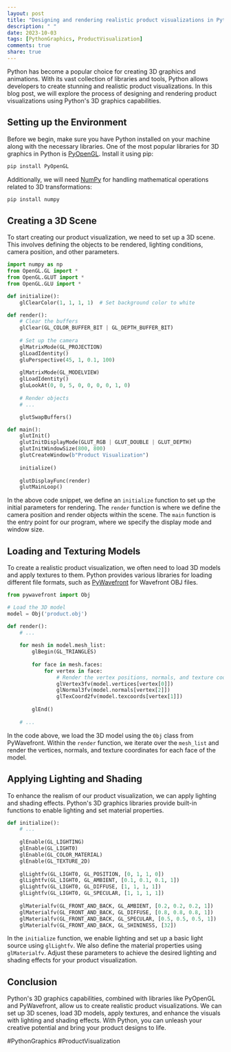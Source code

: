 ```yaml
---
layout: post
title: "Designing and rendering realistic product visualizations in Python 3D graphics"
description: " "
date: 2023-10-03
tags: [PythonGraphics, ProductVisualization]
comments: true
share: true
---
```


Python has become a popular choice for creating 3D graphics and animations. With its vast collection of libraries and tools, Python allows developers to create stunning and realistic product visualizations. In this blog post, we will explore the process of designing and rendering product visualizations using Python's 3D graphics capabilities.

## Setting up the Environment

Before we begin, make sure you have Python installed on your machine along with the necessary libraries. One of the most popular libraries for 3D graphics in Python is [PyOpenGL](https://pypi.org/project/PyOpenGL/). Install it using pip:

```python
pip install PyOpenGL
```

Additionally, we will need [NumPy](https://numpy.org/) for handling mathematical operations related to 3D transformations:

```python
pip install numpy
```

## Creating a 3D Scene

To start creating our product visualization, we need to set up a 3D scene. This involves defining the objects to be rendered, lighting conditions, camera position, and other parameters.

```python
import numpy as np
from OpenGL.GL import *
from OpenGL.GLUT import *
from OpenGL.GLU import *

def initialize():
    glClearColor(1, 1, 1, 1)  # Set background color to white

def render():
    # Clear the buffers
    glClear(GL_COLOR_BUFFER_BIT | GL_DEPTH_BUFFER_BIT)
    
    # Set up the camera
    glMatrixMode(GL_PROJECTION)
    glLoadIdentity()
    gluPerspective(45, 1, 0.1, 100)
    
    glMatrixMode(GL_MODELVIEW)
    glLoadIdentity()
    gluLookAt(0, 0, 5, 0, 0, 0, 0, 1, 0)
    
    # Render objects
    # ...

    glutSwapBuffers()

def main():
    glutInit()
    glutInitDisplayMode(GLUT_RGB | GLUT_DOUBLE | GLUT_DEPTH)
    glutInitWindowSize(800, 800)
    glutCreateWindow(b"Product Visualization")
    
    initialize()
    
    glutDisplayFunc(render)
    glutMainLoop()
```

In the above code snippet, we define an `initialize` function to set up the initial parameters for rendering. The `render` function is where we define the camera position and render objects within the scene. The `main` function is the entry point for our program, where we specify the display mode and window size.

## Loading and Texturing Models

To create a realistic product visualization, we often need to load 3D models and apply textures to them. Python provides various libraries for loading different file formats, such as [PyWavefront](https://pypi.org/project/PyWavefront/) for Wavefront OBJ files.

```python
from pywavefront import Obj

# Load the 3D model
model = Obj('product.obj')

def render():
    # ...
    
    for mesh in model.mesh_list:
        glBegin(GL_TRIANGLES)
        
        for face in mesh.faces:
            for vertex in face:
                # Render the vertex positions, normals, and texture coordinates
                glVertex3fv(model.vertices[vertex[0]])
                glNormal3fv(model.normals[vertex[2]])
                glTexCoord2fv(model.texcoords[vertex[1]])
    
        glEnd()
    
    # ...
```

In the code above, we load the 3D model using the `Obj` class from PyWavefront. Within the `render` function, we iterate over the `mesh_list` and render the vertices, normals, and texture coordinates for each face of the model.

## Applying Lighting and Shading

To enhance the realism of our product visualization, we can apply lighting and shading effects. Python's 3D graphics libraries provide built-in functions to enable lighting and set material properties.

```python
def initialize():
    # ...
    
    glEnable(GL_LIGHTING)
    glEnable(GL_LIGHT0)
    glEnable(GL_COLOR_MATERIAL)
    glEnable(GL_TEXTURE_2D)
    
    glLightfv(GL_LIGHT0, GL_POSITION, [0, 1, 1, 0])
    glLightfv(GL_LIGHT0, GL_AMBIENT, [0.1, 0.1, 0.1, 1])
    glLightfv(GL_LIGHT0, GL_DIFFUSE, [1, 1, 1, 1])
    glLightfv(GL_LIGHT0, GL_SPECULAR, [1, 1, 1, 1])
    
    glMaterialfv(GL_FRONT_AND_BACK, GL_AMBIENT, [0.2, 0.2, 0.2, 1])
    glMaterialfv(GL_FRONT_AND_BACK, GL_DIFFUSE, [0.8, 0.8, 0.8, 1])
    glMaterialfv(GL_FRONT_AND_BACK, GL_SPECULAR, [0.5, 0.5, 0.5, 1])
    glMaterialfv(GL_FRONT_AND_BACK, GL_SHININESS, [32])
```

In the `initialize` function, we enable lighting and set up a basic light source using `glLightfv`. We also define the material properties using `glMaterialfv`. Adjust these parameters to achieve the desired lighting and shading effects for your product visualization.

## Conclusion

Python's 3D graphics capabilities, combined with libraries like PyOpenGL and PyWavefront, allow us to create realistic product visualizations. We can set up 3D scenes, load 3D models, apply textures, and enhance the visuals with lighting and shading effects. With Python, you can unleash your creative potential and bring your product designs to life.

#PythonGraphics #ProductVisualization